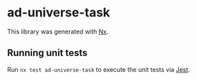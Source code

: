 # ad-universe-task

This library was generated with [Nx](https://nx.dev).

## Running unit tests

Run `nx test ad-universe-task` to execute the unit tests via [Jest](https://jestjs.io).
